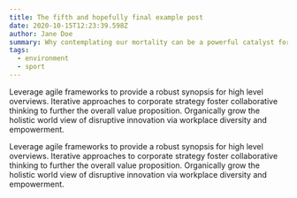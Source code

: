 ```yaml
---
title: The fifth and hopefully final example post
date: 2020-10-15T12:23:39.598Z
author: Jane Doe
summary: Why contemplating our mortality can be a powerful catalyst for change
tags:
  - environment
  - sport
---
```

Leverage agile frameworks to provide a robust synopsis for high level overviews. Iterative approaches to corporate strategy foster collaborative thinking to further the overall value proposition. Organically grow the holistic world view of disruptive innovation via workplace diversity and empowerment.

Leverage agile frameworks to provide a robust synopsis for high level overviews. Iterative approaches to corporate strategy foster collaborative thinking to further the overall value proposition. Organically grow the holistic world view of disruptive innovation via workplace diversity and empowerment.